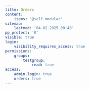 ```yaml
---
title: Orders
content:
    items: '@self.modular'
sitemap:
    lastmod: '04.02.2025 00:48'
pp_protect: '0'
visible: true
login:
    visibility_requires_access: true
permissions:
    groups:
        testgroup:
            read: true
access:
    admin.login: true
    orders: true
---
```


